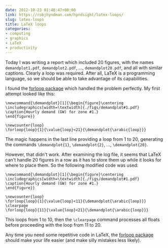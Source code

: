 ```yaml
---
date: 2012-10-23 01:48:47+00:00
link: https://robjhyndman.com/hyndsight/latex-loops/
slug: latex-loops
title: LaTeX loops
categories:
- computing
- graphics
- LaTeX
- productivity
---
```


Today I was writing a report which included 20 figures, with the names `demandplot1.pdf`, `demandplot2.pdf`, ..., `demandplot20.pdf`, and all with similar captions. Clearly a loop was required. After all, LaTeX is a programming language, so we should be able to take advantage of its capabilities.<!-- more -->

I found the [forloop package](http://ctan.org/tex-archive/macros/latex/contrib/forloop) which handled the problem perfectly. My first attempt looked like this:



    \newcommand{\demandplot}[1]{\begin{figure}\centering
    \includegraphics[width=\textwidth]{./figs/demandplot#1.pdf}
    \caption{Hourly demand (GW) for zone #1.}
    \end{figure}}

    \newcounter{loop}
    \forloop{loop}{1}{\value{loop}<21}{\demandplot{\arabic{loop}}}


The magic happens in the last line providing a loop from 1 to 20, generating the commands `\demandplot{1}`, `\demandplot{2}`, ..., `\demandplot{20}`.

However, that didn't work. After examining the log file, it seems that LaTeX can't handle 20 figures in a row as it has to store them up while it looks for where to place them. So the following modified code was used:



    \newcommand{\demandplot}[1]{\begin{figure}\centering
    \includegraphics[width=\textwidth]{./figs/demandplot#1.pdf}
    \caption{Hourly demand (GW) for zone #1.}
    \end{figure}}

    \newcounter{loop}
    \forloop{loop}{1}{\value{loop}<11}{\demandplot{\arabic{loop}}}
    \clearpage
    \forloop{loop}{11}{\value{loop}<21}{\demandplot{\arabic{loop}}}


This loops from 1 to 10, then the `\clearpage` command processes all floats before proceeding with the loop from 11 to 20.

Any time you need some repetitive code in LaTeX, the [forloop package](http://ctan.org/tex-archive/macros/latex/contrib/forloop) should make your life easier (and make silly mistakes less likely).
